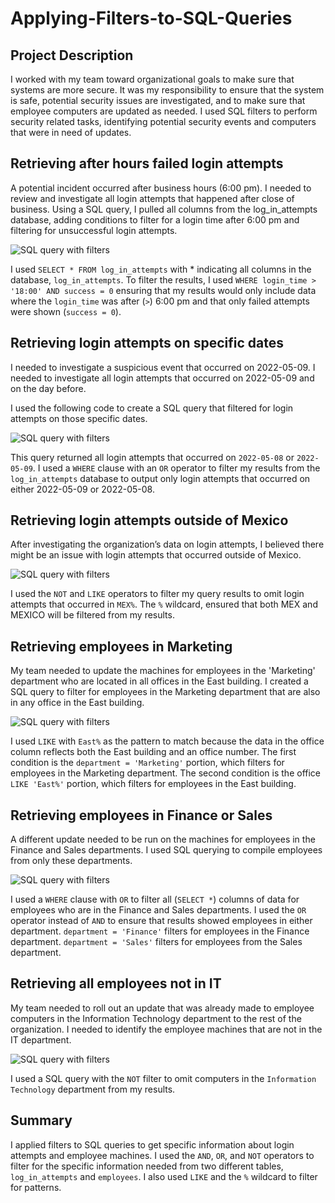 # Applying-Filters-to-SQL-Queries
## Project Description
I worked with my team toward organizational goals to make sure that systems are more secure. It was my responsibility to ensure that the system is safe, potential security issues are investigated, and to make sure that employee computers are updated as needed. I used SQL filters to perform security related tasks, identifying potential security events and computers that were in need of updates.
## Retrieving after hours failed login attempts
A potential incident occurred after business hours (6:00 pm). I needed to review and investigate all login attempts that happened after close of business.
Using a SQL query, I pulled all columns from the log_in_attempts database, adding conditions to filter for a login time after 6:00 pm and filtering for unsuccessful login attempts.

<img src="https://i.imgur.com/TgIwKqn.png" alt="SQL query with filters"/>

I used `SELECT * FROM log_in_attempts` with * indicating all columns in the database, `log_in_attempts`. To filter the results, I used `WHERE login_time > '18:00' AND success = 0` ensuring that my results would only include data where the `login_time` was after (`>`) 6:00 pm and that only failed attempts were shown (`success = 0`).
## Retrieving login attempts on specific dates
I needed to investigate a suspicious event that occurred on 2022-05-09. I needed to investigate all login attempts that occurred on 2022-05-09 and on the day before.

I used the following code to create a SQL query that filtered for login attempts on those specific dates.

<img src="https://i.imgur.com/YW4Y2wf.png" alt="SQL query with filters"/>

This query returned all login attempts that occurred on `2022-05-08` or `2022-05-09`. I used a `WHERE` clause with an `OR` operator to filter my results from the `log_in_attempts` database to output only login attempts that occurred on either 2022-05-09 or 2022-05-08.
## Retrieving login attempts outside of Mexico
After investigating the organization’s data on login attempts, I believed there might be an issue with login attempts that occurred outside of Mexico. 

<img src="https://i.imgur.com/TveMvBC.png" alt="SQL query with filters"/>

I used the `NOT` and `LIKE` operators to filter my query results to omit login attempts that occurred in `MEX%`. The `%` wildcard, ensured that both MEX and MEXICO will be filtered from my results.
## Retrieving employees in Marketing
My team needed to update the machines for employees in the 'Marketing' department who are located in all offices in the East building. I created a SQL query to filter for employees in the Marketing department that are also in any office in the East building.

<img src="https://i.imgur.com/g0Ar7g6.png" alt="SQL query with filters"/>

I used `LIKE` with `East%` as the pattern to match because the data in the office column reflects both the East building and an office number. The first condition is the `department = 'Marketing'` portion, which filters for employees in the Marketing department. The second condition is the office `LIKE 'East%'` portion, which filters for employees in the East building.
## Retrieving employees in Finance or Sales
A different update needed to be run on the machines for employees in the Finance and Sales departments. I used SQL querying to compile employees from only these departments.

<img src="https://i.imgur.com/cfV919s.png" alt="SQL query with filters"/>

I used a `WHERE` clause with `OR` to filter all (`SELECT *`) columns of data for employees who are in the Finance and Sales departments. I used the `OR` operator instead of `AND` to ensure that results showed employees in either department. `department = 'Finance'` filters for employees in the Finance department. `department = 'Sales'` filters for employees from the Sales department.
## Retrieving all employees not in IT
My team needed to roll out an update that was already made to employee computers in the Information Technology department to the rest of the organization. I needed to identify the employee machines that are not in the IT department.

<img src="https://i.imgur.com/6vrD8m4.png" alt="SQL query with filters"/>

I used a SQL query with the `NOT` filter to omit computers in the `Information Technology` department from my results. 
## Summary
I applied filters to SQL queries to get specific information about login attempts and employee machines. I used the `AND`, `OR`, and `NOT` operators to filter for the specific information needed from two different tables, `log_in_attempts` and `employees`. I also used `LIKE` and the `%` wildcard to filter for patterns.
